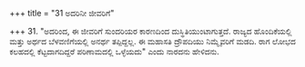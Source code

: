 +++
title = "31 ಅದರಿನೀ ಜೀವರಿಗೆ"

+++
31. "ಅದರಿಂದ, ಈ ಜೀವರಿಗೆ ಸುಂದರಿಯರ ಕಾರಣದಿಂದ ದುಸ್ಥಿತಿಯುಂಟಾಗುತ್ತದೆ. ರಾಜ್ಯದ ಹೊಂದಿಕೆಯಲ್ಲಿ ಮತ್ತು ಅರ್ಥದ ಬೆಳವಣಿಗೆಯಲ್ಲಿ ಅನರ್ಥ ತಪ್ಪಿದ್ದಲ್ಲ. ಈ ಮಹಾಸತಿ ದ್ರೌಪದಿಯು ನಿಮ್ಮೈವರಿಗೆ ಮಡದಿ. ರಾಗ ಲೋಭದ ಕಲಹದಲ್ಲಿ ಕೆಟ್ಟದಾಗದಿದ್ದರೆ ಪರಿಣಾಮದಲ್ಲಿ ಒಳ್ಳೆಯದು" ಎಂದು ನಾರದನು ಹೇಳಿದನು.